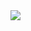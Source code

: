 <img src="https://github-readme-stats.vercel.app/api/wakatime?username=stephen3m&theme=radical&layout=compact&v=2">
